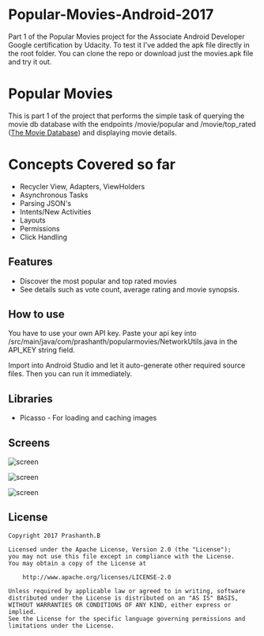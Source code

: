 # Popular-Movies-Android-2017

Part 1 of the Popular Movies project for the Associate Android Developer Google certification by Udacity. To test it I've added the apk file directly in the root folder. You can clone the repo or download just the movies.apk file and try it out.

# Popular Movies

This is part 1 of the project that performs the simple task of querying the movie db database with the endpoints /movie/popular and /movie/top_rated ([The Movie Database](https://www.themoviedb.org/documentation/api)) and displaying movie details.

# Concepts Covered so far

* Recycler View, Adapters, ViewHolders
* Asynchronous Tasks
* Parsing JSON's
* Intents/New Activities
* Layouts
* Permissions
* Click Handling

## Features

* Discover the most popular and top rated movies
* See details such as vote count, average rating and movie synopsis.

## How to use

You have to use your own API key. Paste your api key into /src/main/java/com/prashanth/popularmovies/NetworkUtils.java in the API_KEY string field.

Import into Android Studio and let it auto-generate other required source files. Then you can run it immediately.

## Libraries

* Picasso - For loading and caching images

## Screens

![screen](../master/pics/phone-movies.png)

![screen](../master/pics/phone-details-1.png)

![screen](../master/pics/phone-details-2.png)

## License

    Copyright 2017 Prashanth.B

    Licensed under the Apache License, Version 2.0 (the "License");
    you may not use this file except in compliance with the License.
    You may obtain a copy of the License at

        http://www.apache.org/licenses/LICENSE-2.0

    Unless required by applicable law or agreed to in writing, software
    distributed under the License is distributed on an "AS IS" BASIS,
    WITHOUT WARRANTIES OR CONDITIONS OF ANY KIND, either express or implied.
    See the License for the specific language governing permissions and
    limitations under the License.
